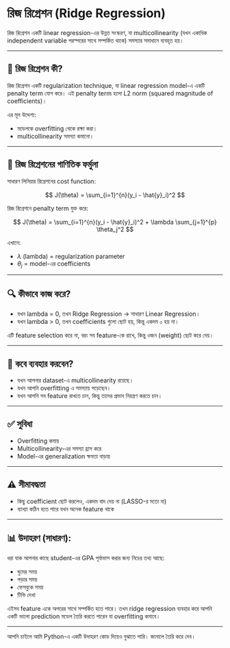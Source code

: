 
# রিজ রিগ্রেশন (Ridge Regression)

রিজ রিগ্রেশন একটি linear regression-এর উন্নত সংস্করণ, যা multicollinearity (যখন একাধিক independent variable পরস্পরের সাথে সম্পর্কিত থাকে) সমস্যার সমাধানে ব্যবহৃত হয়।

---

## 📌 রিজ রিগ্রেশন কী?

রিজ রিগ্রেশন একটি regularization technique, যা linear regression model-এ একটি penalty term যোগ করে। এই penalty term হলো L2 norm (squared magnitude of coefficients)।

এর মূল উদ্দেশ্য:

- মডেলকে overfitting থেকে রক্ষা করা।
- multicollinearity সমস্যা কমানো।

---

## 📘 রিজ রিগ্রেশনের গাণিতিক ফর্মুলা

সাধারণ লিনিয়ার রিগ্রেশনের cost function:

$$
J(\theta) = \sum_{i=1}^{n}(y_i - \hat{y}_i)^2
$$

রিজ রিগ্রেশনে penalty term যুক্ত করে:

$$
J(\theta) = \sum_{i=1}^{n}(y_i - \hat{y}_i)^2 + \lambda \sum_{j=1}^{p} \theta_j^2
$$

এখানে:

- $\lambda$ (lambda) = regularization parameter
- $\theta_j$ = model-এর coefficients

---

## 🔍 কীভাবে কাজ করে?

- যখন lambda = 0, তখন Ridge Regression → সাধারণ Linear Regression।
- যখন lambda > 0, তখন coefficients গুলো ছোট হয়, কিন্তু একদম ০ হয় না।

এটি feature selection করে না, বরং সব feature-কে রাখে, কিন্তু ওজন (weight) ছোট করে দেয়।

---

## 🧠 কবে ব্যবহার করবেন?

- যখন আপনার dataset-এ multicollinearity রয়েছে।
- যখন আপনি overfitting এ সমস্যায় পড়েছেন।
- যখন আপনি সব feature রাখতে চান, কিন্তু তাদের প্রভাব নিয়ন্ত্রণ করতে চান।

---

## ✅ সুবিধা

- Overfitting কমায়
- Multicollinearity-এর সমস্যা হ্রাস করে
- Model-এর generalization ক্ষমতা বাড়ায়

---

## ⚠️ সীমাবদ্ধতা

- কিছু coefficient ছোট করলেও, একদম বাদ দেয় না (LASSO-র মতো না)
- ব্যাখ্যা কঠিন হতে পারে যখন অনেক feature থাকে

---

## 📊 উদাহরণ (সাধারণ):

ধরা যাক আপনার কাছে student-এর GPA পূর্বাভাস করার জন্য নিচের তথ্য আছে:

- ঘুমের সময়
- পড়ার সময়
- ফেসবুকে সময়
- টিভি দেখা

এইসব feature একে অপরের সাথে সম্পর্কিত হতে পারে। তখন ridge regression ব্যবহার করে আপনি একটি ভালো prediction মডেল তৈরি করতে পারেন যা overfitting কমাবে।

---

আপনি চাইলে আমি Python-এ একটি উদাহরণ কোড দিয়েও বুঝাতে পারি। জানালে তৈরি করে দেব।



